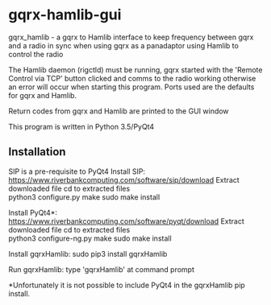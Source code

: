 # gqrx-hamlib-gui

gqrx_hamlib - a gqrx to Hamlib interface to keep frequency
between gqrx and a radio in sync when using gqrx as a panadaptor
using Hamlib to control the radio

The Hamlib daemon (rigctld) must be running, gqrx started with
the 'Remote Control via TCP' button clicked and
comms to the radio working otherwise an error will occur when
starting this program. Ports used are the defaults for gqrx and Hamlib.

Return codes from gqrx and Hamlib are printed to the GUI window

This program is written in Python 3.5/PyQt4


Installation
------------
SIP is a pre-requisite to PyQt4
Install SIP: 	https://www.riverbankcomputing.com/software/sip/download
		Extract downloaded file
		cd to extracted files		
		python3 configure.py
		make
		sudo make install

Install PyQt4*:  https://www.riverbankcomputing.com/software/pyqt/download
		Extract downloaded file
		cd to extracted files	
		python3 configure-ng.py
		make
		sudo make install

Install gqrxHamlib: sudo pip3 install gqrxHamlib

Run gqrxHamlib: type 'gqrxHamlib' at command prompt

*Unfortunately it is not possible to include PyQt4 in the gqrxHamlib pip install. 
